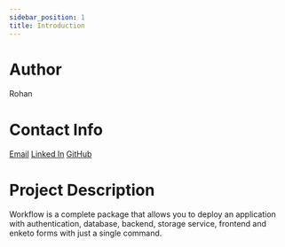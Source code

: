 ```yaml
---
sidebar_position: 1
title: Introduction
---
```



# Author
Rohan

# Contact Info
[Email](mailto:rohangotwal3@gmail.com) 
[Linked In](https://www.linkedin.com/in/rohan-gotwal-ba9a961ba/) 
[GitHub](https://github.com/Rohan27s)

# Project Description
Workflow is a complete package that allows you to deploy an application with authentication, database, backend, storage service, frontend and enketo forms with just a single command.

